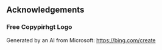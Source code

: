 ## Acknowledgements

### Free Copypirhgt Logo 
Generated by an AI from Microsoft: https://bing.com/create